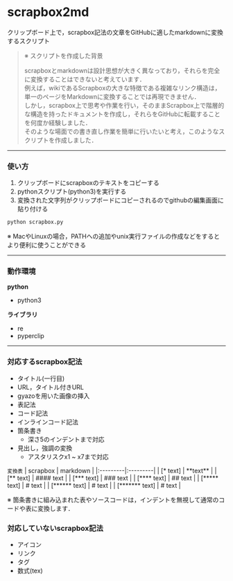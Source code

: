 # scrapbox2md

クリップボード上で，scrapbox記法の文章をGitHubに適したmarkdownに変換するスクリプト


>※ スクリプトを作成した背景
>
>scrapboxとmarkdownは設計思想が大きく異なっており，それらを完全に変換することはできないと考えています．<br>
>例えば，wikiであるScrapboxの大きな特徴である複雑なリンク構造は，単一のページをMarkdownに変換することでは再現できません．<br>
>しかし，scrapbox上で思考や作業を行い，そのままScrapbox上で階層的な構造を持ったドキュメントを作成し，それらをGitHubに転載することを何度か経験しました．<br>
>そのような場面での書き直し作業を簡単に行いたいと考え，このようなスクリプトを作成しました．


---

### 使い方

1. クリップボードにscrapboxのテキストをコピーする
2. pythonスクリプト(python3)を実行する
3. 変換された文字列がクリップボードにコピーされるのでgithubの編集画面に貼り付ける

```py
python scrapbox.py
```

※ MacやLinuxの場合，PATHへの追加やunix実行ファイルの作成などをするとより便利に使うことができる

---

### 動作環境

**python**
- python3

**ライブラリ**
- re
- pyperclip

---

### 対応するscrapbox記法

- タイトル(一行目)
- URL，タイトル付きURL
- gyazoを用いた画像の挿入
- 表記法
- コード記法
- インラインコード記法
- 箇条書き
  - 深さ5のインデントまで対応
- 見出し，強調の変換
  - アスタリスクx1 ~ x7まで対応

`変換表`
| scrapbox | markdown |
|:---------|:---------|
| \[* text] | \*\*text\*\* |
| \[** text] | #### text |
| \[*** text] | ### text |
| \[**** text] | ## text |
| \[***** text] | # text |
| \[****** text] | # text |
| \[******* text] | # text |

※ 箇条書きに組み込まれた表やソースコードは，インデントを無視して通常のコードや表に変換します．

### 対応していないscrapbox記法

- アイコン
- リンク
- タグ
- 数式(tex)
